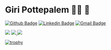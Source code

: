 # Giri Pottepalem 👨‍💻 🎨

[![Github Badge](https://img.shields.io/badge/-Github-000?style=flat-square&logo=Github&logoColor=white&link=https://github.com/gpottepalem)](https://github.com/gpottepalem)
[![Linkedin Badge](https://img.shields.io/badge/-LinkedIn-blue?style=flat-square&logo=Linkedin&logoColor=white&link=https://www.linkedin.com/in/gpottepalem/)](https://www.linkedin.com/in/gpottepalem/)
[![Gmail Badge](https://img.shields.io/badge/-Gmail-c14438?style=flat-square&logo=Gmail&logoColor=white&link=mailto:gpottepalem@gmail.com)](mailto:gpottepalem@gmail.com/)

<p>
  <img src="http://views.whatilearened.today/views/github/gpottepalem/views.svg" />
  <a href="https://github.com/gpottepalem/">
    <img src="https://img.shields.io/github/followers/gpottepalem?color=%234CC61E&label=GitHub%20Followers%20%3A" />
  </a>
  <a href="https://github.com/gpottepalem?tab=repositories">
    <img src="https://badges.frapsoft.com/os/v2/open-source.svg?v=103" />
  </a>
</p>

[![trophy](https://github-profile-trophy.vercel.app/?username=gpottepalem)](https://github.com/ryo-ma/github-profile-trophy)
<!--
**gpottepalem/gpottepalem** is a ✨ _special_ ✨ repository because its `README.md` (this file) appears on your GitHub profile.

Here are some ideas to get you started:

- 🔭 I’m currently working on ...
- 🌱 I’m currently learning ...
- 👯 I’m looking to collaborate on ...
- 🤔 I’m looking for help with ...
- 💬 Ask me about ...
- 📫 How to reach me: ...
- 😄 Pronouns: ...
- ⚡ Fun fact: ...
-->
